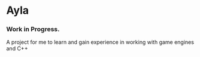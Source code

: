

# Ayla 

### Work in Progress.


A project for me to learn and gain experience in working with game engines and C++
